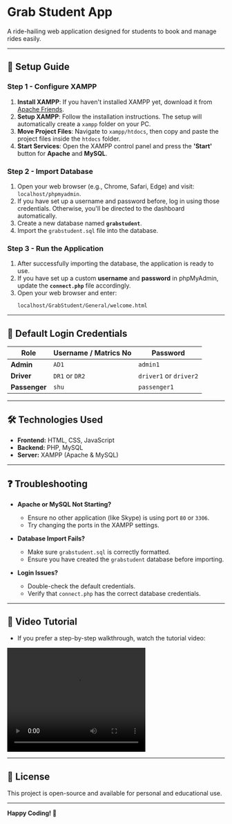 # Grab Student App

A ride-hailing web application designed for students to book and manage rides easily.

---

## 🚀 Setup Guide

### Step 1 - Configure XAMPP
1. **Install XAMPP**: If you haven't installed XAMPP yet, download it from [Apache Friends](https://www.apachefriends.org/).
2. **Setup XAMPP**: Follow the installation instructions. The setup will automatically create a `xampp` folder on your PC.
3. **Move Project Files**: Navigate to `xampp/htdocs`, then copy and paste the project files inside the `htdocs` folder.
4. **Start Services**: Open the XAMPP control panel and press the **'Start'** button for **Apache** and **MySQL**.

### Step 2 - Import Database
1. Open your web browser (e.g., Chrome, Safari, Edge) and visit: `localhost/phpmyadmin`.
2. If you have set up a username and password before, log in using those credentials. Otherwise, you'll be directed to the dashboard automatically.
3. Create a new database named **`grabstudent`**.
4. Import the `grabstudent.sql` file into the database.

### Step 3 - Run the Application
1. After successfully importing the database, the application is ready to use.
2. If you have set up a custom **username** and **password** in phpMyAdmin, update the **`connect.php`** file accordingly.
3. Open your web browser and enter:
   ```
   localhost/GrabStudent/General/welcome.html
   ```

---

## 🔑 Default Login Credentials

| Role      | Username / Matrics No | Password     |
|-----------|----------------------|-------------|
| **Admin** | `AD1`                | `admin1`    |
| **Driver** | `DR1` or `DR2`      | `driver1` or `driver2` |
| **Passenger** | `shu`            | `passenger1` |

---

## 🛠 Technologies Used
- **Frontend:** HTML, CSS, JavaScript
- **Backend:** PHP, MySQL
- **Server:** XAMPP (Apache & MySQL)

---

## ❓ Troubleshooting
- **Apache or MySQL Not Starting?**
  - Ensure no other application (like Skype) is using port `80` or `3306`.
  - Try changing the ports in the XAMPP settings.

- **Database Import Fails?**
  - Make sure `grabstudent.sql` is correctly formatted.
  - Ensure you have created the `grabstudent` database before importing.

- **Login Issues?**
  - Double-check the default credentials.
  - Verify that `connect.php` has the correct database credentials.

---

## 🎥 Video Tutorial
- If you prefer a step-by-step walkthrough, watch the tutorial video:

<!-- ![Video](tutorial.mp4) -->
<video width="320" height="240" controls>
  <source src="tutorial.mp4" type="video/mp4">
</video>

---

## 📜 License
This project is open-source and available for personal and educational use.

---

**Happy Coding! 🚀**

